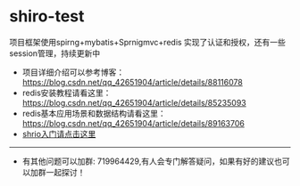 # shiro-test
项目框架使用spirng+mybatis+Sprnigmvc+redis 实现了认证和授权，还有一些session管理，持续更新中

- 项目详细介绍可以参考博客：https://blog.csdn.net/qq_42651904/article/details/88116078
- redis安装教程请看这里：https://blog.csdn.net/qq_42651904/article/details/85235093
- redis基本应用场景和数据结构请看这里：https://blog.csdn.net/qq_42651904/article/details/89163706
- [shrio入门请点击这里](https://blog.csdn.net/qq_42651904/article/details/88116078)
---
- 有其他问题可以加群: 719964429,有人会专门解答疑问，如果有好的建议也可以加群一起探讨！



